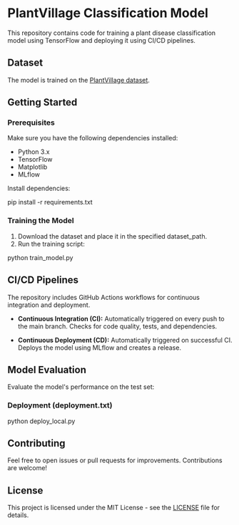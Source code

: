 # PlantVillage Classification Model

This repository contains code for training a plant disease classification model using TensorFlow and deploying it using CI/CD pipelines.

## Dataset

The model is trained on the [PlantVillage dataset](https://www.kaggle.com/emmarex/plantdisease).

## Getting Started

### Prerequisites

Make sure you have the following dependencies installed:

- Python 3.x
- TensorFlow
- Matplotlib
- MLflow

Install dependencies:

pip install -r requirements.txt

### Training the Model

1. Download the dataset and place it in the specified dataset_path.
2. Run the training script:

python train_model.py

## CI/CD Pipelines

The repository includes GitHub Actions workflows for continuous integration and deployment.

- **Continuous Integration (CI):** Automatically triggered on every push to the main branch. Checks for code quality, tests, and dependencies.

- **Continuous Deployment (CD):** Automatically triggered on successful CI. Deploys the model using MLflow and creates a release.
## Model Evaluation

Evaluate the model's performance on the test set:

### Deployment (deployment.txt)
python deploy_local.py


## Contributing
Feel free to open issues or pull requests for improvements. Contributions are welcome!

## License
This project is licensed under the MIT License - see the [LICENSE](LICENSE) file for details.



